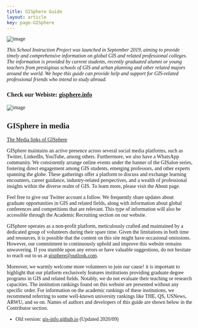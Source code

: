 ```yaml
---
title: GISphere Guide
layout: article
key: page-GISphere
---
```

<style>
    body {
        font-family: "Times New Roman", Times, serif;
    }
    .publication-title {
        font-weight: bold;
    }
    .publication-authors {
        font-style: italic;
    }
    .publication-date {
        font-style: normal;
    }
</style>

![image](https://github.com/user-attachments/assets/6b1c075f-9e8d-4764-9f11-fd985e78b04f)

  
*This School Instruction Project was launched in September 2019, aiming to provide timely and comprehensive information on global GIS and related professional colleges. The information is provided by current students, recently graduated alumni or young teachers from prestigious schools of GIS and urban planning and other related majors around the world. We hope this guide can provide help and support for GIS-related professional friends who intend to study abroad.*

### Check our Webiste: [gisphere.info](https://gisphere.info/) 
![image](https://github.com/Pengyu-gis/Pengyu-gis.github.io/assets/95490459/5a121b58-6b98-4e4e-8d11-3fb65ebe8096)

## GISphere in media
 
 [The Media links of GISphere](https://linktr.ee/gisphere)


GISphere maintains an active presence across several social media platforms, such as Twitter, LinkedIn, YouTube, among others.
Furthermore, we also have a WhatsApp community. We consistently arrange online events under the banner of the GISalon series, fostering direct engagement among GIS students, emerging professors, and other experts spanning the globe. These gatherings offer a platform to discuss and exchange learning encounters, career guidance, industry-related perspectives, and a wealth of professional insights within the diverse realm of GIS. To learn more, please visit the About page.

Feel free to give our Twitter account a follow. We frequently share updates about graduate opportunities in GIS and related fields, along with information about global conferences and competitions that are relevant. This type of information will also be accessible through the Academic Recruiting section on our website.

GISphere operates as a non-profit platform, meticulously crafted and maintained by a dedicated group of volunteers during their spare time. Given the limitations in both time and resources, it is possible that the content on this site might have occasional omissions. However, our commitment to continuously uphold and improve this website remains unwavering. If you stumble upon any errors or have valuable suggestions, do not hesitate to reach out to us at gisphere@outlook.com. 

Moreover, we warmly welcome more volunteers to join our cause! it is important to highlight that our platform exclusively features institutions providing graduate degree programs in GIS and related fields. Notably, we do not evaluate their teaching or research capacities. The institution rankings found on this website are presented without any specific order. For information on the academic rankings of these institutions, we recommend referring to some well-known university rankings like THE, QS, USNews, ARWU, and so on.
Names of authors and developers of this guide are shown below in the Contributor section.

- Old version: [gis-info.github.io](https://gis-info.github.io/) (Updated 2020/09)


